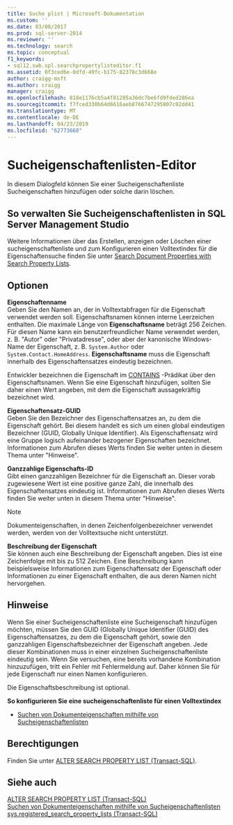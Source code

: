 ```yaml
---
title: Suche plist | Microsoft-Dokumentation
ms.custom: ''
ms.date: 03/08/2017
ms.prod: sql-server-2014
ms.reviewer: ''
ms.technology: search
ms.topic: conceptual
f1_keywords:
- sql12.swb.spl.searchpropertylisteditor.f1
ms.assetid: 0f3ced6e-0dfd-49fc-b175-82378c3d668e
author: craigg-msft
ms.author: craigg
manager: craigg
ms.openlocfilehash: 818e1176cb5a4f81205a36dc7be6fd9fded286ea
ms.sourcegitcommit: f7fced330b64d6616aeb8766747295807c92dd41
ms.translationtype: MT
ms.contentlocale: de-DE
ms.lasthandoff: 04/23/2019
ms.locfileid: "62773668"
---
```

# <a name="search-property-list-editor"></a>Sucheigenschaftenlisten-Editor
  In diesem Dialogfeld können Sie einer Sucheigenschaftenliste Sucheigenschaften hinzufügen oder solche darin löschen.  
  
## <a name="to-use-sql-server-management-studio-to-manage-search-property-lists"></a>So verwalten Sie Sucheigenschaftenlisten in SQL Server Management Studio  
 Weitere Informationen über das Erstellen, anzeigen oder Löschen einer sucheigenschaftenliste und zum Konfigurieren einen Volltextindex für die Eigenschaftensuche finden Sie unter [Search Document Properties with Search Property Lists](../relational-databases/search/search-document-properties-with-search-property-lists.md).  
  
## <a name="options"></a>Optionen  
 **Eigenschaftenname**  
 Geben Sie den Namen an, der in Volltextabfragen für die Eigenschaft verwendet werden soll. Eigenschaftsnamen können interne Leerzeichen enthalten. Die maximale Länge von **Eigenschaftsname** beträgt 256 Zeichen. Für diesen Name kann ein benutzerfreundlicher Name verwendet werden, z. B. "Autor" oder "Privatadresse", oder aber der kanonische Windows-Name der Eigenschaft, z. B. `System.Author` oder `System.Contact.HomeAddress`. **Eigenschaftsname** muss die Eigenschaft innerhalb des Eigenschaftensatzes eindeutig bezeichnen.  
  
 Entwickler bezeichnen die Eigenschaft im [CONTAINS](/sql/t-sql/queries/contains-transact-sql) -Prädikat über den Eigenschaftsnamen. Wenn Sie eine Eigenschaft hinzufügen, sollten Sie daher einen Wert angeben, mit dem die Eigenschaft aussagekräftig bezeichnet wird.  
  
 **Eigenschaftensatz-GUID**  
 Geben Sie den Bezeichner des Eigenschaftensatzes an, zu dem die Eigenschaft gehört. Bei diesem handelt es sich um einen global eindeutigen Bezeichner (GUID, Globally Unique Identifier). Als Eigenschaftensatz wird eine Gruppe logisch aufeinander bezogener Eigenschaften bezeichnet. Informationen zum Abrufen dieses Werts finden Sie weiter unten in diesem Thema unter "Hinweise".  
  
 **Ganzzahlige Eigenschafts-ID**  
 Gibt einen ganzzahligen Bezeichner für die Eigenschaft an. Dieser vorab zugewiesene Wert ist eine positive ganze Zahl, die innerhalb des Eigenschaftensatzes eindeutig ist. Informationen zum Abrufen dieses Werts finden Sie weiter unten in diesem Thema unter "Hinweise".  
  
> [!NOTE]  
>  Dokumenteigenschaften, in denen Zeichenfolgenbezeichner verwendet werden, werden von der Volltextsuche nicht unterstützt.  
  
 **Beschreibung der Eigenschaft**  
 Sie können auch eine Beschreibung der Eigenschaft angeben. Dies ist eine Zeichenfolge mit bis zu 512 Zeichen. Eine Beschreibung kann beispielsweise Informationen zum Eigenschaftensatz der Eigenschaft oder Informationen zu einer Eigenschaft enthalten, die aus deren Namen nicht hervorgehen.  
  
## <a name="remarks"></a>Hinweise  
 Wenn Sie einer Sucheigenschaftenliste eine Sucheigenschaft hinzufügen möchten, müssen Sie den GUID (Globally Unique Identifier (GUID) des Eigenschaftensatzes, zu dem die Eigenschaft gehört, sowie den ganzzahligen Eigenschaftsbezeichner der Eigenschaft angeben. Jede dieser Kombinationen muss in einer einzelnen Sucheigenschaftenliste eindeutig sein. Wenn Sie versuchen, eine bereits vorhandene Kombination hinzuzufügen, tritt ein Fehler mit Fehlermeldung auf. Daher können Sie für jede Eigenschaft nur einen Namen konfigurieren.  
  
 Die Eigenschaftsbeschreibung ist optional.  
  
 **So konfigurieren Sie eine sucheigenschaftenliste für einen Volltextindex**  
  
-   [Suchen von Dokumenteigenschaften mithilfe von Sucheigenschaftenlisten](../relational-databases/search/search-document-properties-with-search-property-lists.md)  
  
## <a name="permissions"></a>Berechtigungen  
 Finden Sie unter [ALTER SEARCH PROPERTY LIST &#40;Transact-SQL&#41;](/sql/t-sql/statements/alter-search-property-list-transact-sql).  
  
## <a name="see-also"></a>Siehe auch  
 [ALTER SEARCH PROPERTY LIST &#40;Transact-SQL&#41;](/sql/t-sql/statements/alter-search-property-list-transact-sql)   
 [Suchen von Dokumenteigenschaften mithilfe von Sucheigenschaftenlisten](../relational-databases/search/search-document-properties-with-search-property-lists.md)   
 [sys.registered_search_property_lists &#40;Transact-SQL&#41;](/sql/relational-databases/system-catalog-views/sys-registered-search-property-lists-transact-sql)  
  
  
